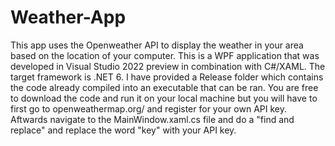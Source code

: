 # Weather-App
This app uses the Openweather API to display the weather in your area based on the location of your computer.
This is a WPF application that was developed in Visual Studio 2022 preview in combination with C#/XAML. The target framework is .NET 6.
I have provided a Release folder which contains the code already compiled into an executable that can be ran.
You are free to download the code and run it on your local machine but you will have to first go to openweathermap.org/ and register for your own API key. Aftwards navigate to  the MainWindow.xaml.cs file and do a "find and replace" and replace the word "key" with your API key.

